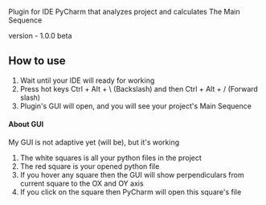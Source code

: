 Plugin for IDE PyCharm that analyzes project and calculates The Main Sequence

version - 1.0.0 beta

<h2>How to use</h2>

1. Wait until your IDE will ready for working
2. Press hot keys Ctrl + Alt + \ (Backslash) and then Ctrl + Alt + / (Forward slash)
3. Plugin's GUI will open, and you will see your project's Main Sequence

<h4>About GUI</h4>
My GUI is not adaptive yet (will be), but it's working

1. The white squares is all your python files in the project
2. The red square is your opened python file
3. If you hover any square then the GUI will show perpendiculars from current square to the OX and OY axis
4. If you click on the square then PyCharm will open this square's file

